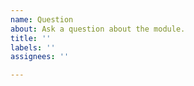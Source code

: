 ```yaml
---
name: Question
about: Ask a question about the module.
title: ''
labels: ''
assignees: ''

---
```


<!-- **IMPORTANT!**
Please try hard to find an answer to your question on our documentation or the Firebase documentation before asking any question here.

If you have a general question regarding Firebase or Nuxt, use Stackoverflow. This issue board is only here to answer unanswered questions that cannot be found in the documentation regarding this module. Thanks! -->
